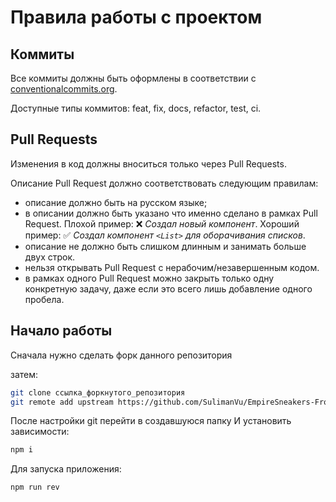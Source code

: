 # Правила работы с проектом

## Коммиты

Все коммиты должны быть оформлены в соответствии с [conventionalcommits.org](https://www.conventionalcommits.org/ru/v1.0.0/).

Доступные типы коммитов: feat, fix, docs, refactor, test, ci.

## Pull Requests

Изменения в код должны вноситься только через Pull Requests.

Описание Pull Request должно соответствовать следующим правилам:

- описание должно быть на русском языке;
- в описании должно быть указано что именно сделано в рамках Pull Request. Плохой пример: ❌ _Создал новый компонент_. Хороший пример: ✅ _Создал компонент `<List>` для оборачивания списков_.
- описание не должно быть слишком длинным и занимать больше двух строк.
- нельзя открывать Pull Request с нерабочим/незавершенным кодом.
- в рамках одного Pull Request можно закрыть только одну конкретную задачу, даже если это всего лишь добавление одного пробела.

## Начало работы

Сначала нужно сделать форк данного репозитория

затем:

```bash
git clone ссылка_форкнутого_репозитория
git remote add upstream https://github.com/SulimanVu/EmpireSneakers-Front
```
После настройки git перейти в создавшуюся папку И установить зависимости:

```bash
npm i
```
Для запуска приложения:

```bash
npm run rev
```
